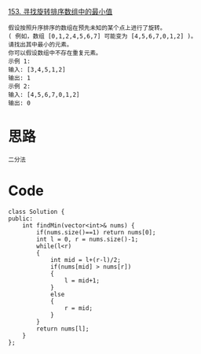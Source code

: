 [153. 寻找旋转排序数组中的最小值](https://leetcode-cn.com/problems/find-minimum-in-rotated-sorted-array/)
```
假设按照升序排序的数组在预先未知的某个点上进行了旋转。
( 例如，数组 [0,1,2,4,5,6,7] 可能变为 [4,5,6,7,0,1,2] )。
请找出其中最小的元素。
你可以假设数组中不存在重复元素。
示例 1:
输入: [3,4,5,1,2]
输出: 1
示例 2:
输入: [4,5,6,7,0,1,2]
输出: 0
```
# **思路**
```
二分法
```
# **Code**
```
class Solution {
public:
    int findMin(vector<int>& nums) {
        if(nums.size()==1) return nums[0];
        int l = 0, r = nums.size()-1;
        while(l<r)
        {
            int mid = l+(r-l)/2;
            if(nums[mid] > nums[r])
            {
                l = mid+1;
            }
            else
            {
                r = mid;
            }
        }
        return nums[l];
    }
};
```